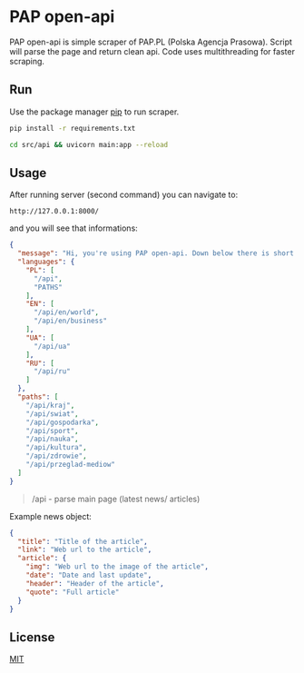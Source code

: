 # PAP open-api

PAP open-api is simple scraper of PAP.PL (Polska Agencja Prasowa). Script will parse the page and return  clean api. Code uses multithreading for faster scraping.

## Run

Use the package manager [pip](https://pip.pypa.io/en/stable/) to run scraper.

```bash
pip install -r requirements.txt
```
```bash
cd src/api && uvicorn main:app --reload
```

## Usage

After running server (second command) you can navigate to:

```
http://127.0.0.1:8000/
```
and you will see that informations:

```json
{
  "message": "Hi, you're using PAP open-api. Down below there is short info about usage.",
  "languages": {
    "PL": [
      "/api",
      "PATHS"
    ],
    "EN": [
      "/api/en/world",
      "/api/en/business"
    ],
    "UA": [
      "/api/ua"
    ],
    "RU": [
      "/api/ru"
    ]
  },
  "paths": [
    "/api/kraj",
    "/api/swiat",
    "/api/gospodarka",
    "/api/sport",
    "/api/nauka",
    "/api/kultura",
    "/api/zdrowie",
    "/api/przeglad-mediow"
  ]
}
```

  > /api - parse main page (latest news/ articles)

Example news object:

```json
{
  "title": "Title of the article",
  "link": "Web url to the article",
  "article": {
    "img": "Web url to the image of the article",
    "date": "Date and last update",
    "header": "Header of the article",
    "quote": "Full article"
  }
}
```



## License

[MIT](https://choosealicense.com/licenses/mit/)
